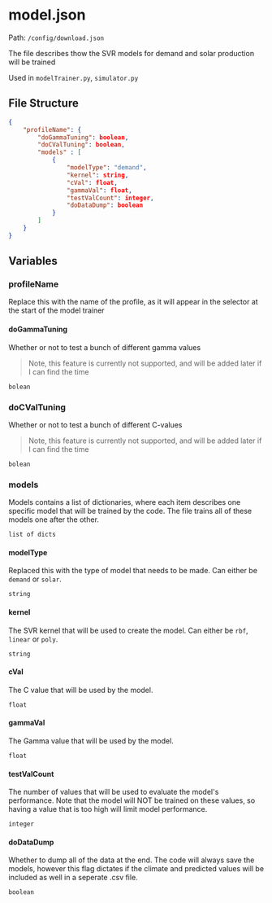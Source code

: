 # model.json
Path: `/config/download.json`

The file describes thow the SVR models for demand and solar production will be trained

Used in `modelTrainer.py`, `simulator.py`

## File Structure

```json
{
    "profileName": {
        "doGammaTuning": boolean,
        "doCValTuning": boolean,
        "models" : [
            {
                "modelType": "demand",
                "kernel": string,
                "cVal": float,
                "gammaVal": float,
                "testValCount": integer,
                "doDataDump": boolean
            }
        ]
    }
}
```

## Variables
### profileName
Replace this with the name of the profile, as it will appear in the selector at the start of the model trainer

#### doGammaTuning
Whether or not to test a bunch of different gamma values

> Note, this feature is currently not supported, and will be added later if I can find the time

`bolean`

### doCValTuning
Whether or not to test a bunch of different C-values

> Note, this feature is currently not supported, and will be added later if I can find the time

`bolean`

### models
Models contains a list of dictionaries, where each item describes one specific model that will be trained by the code. The file trains all of these models one after the other.

`list of dicts`

#### modelType
Replaced this with the type of model that needs to be made. Can either be `demand` or `solar`. 

`string`

#### kernel
The SVR kernel that will be used to create the model. Can either be `rbf`, `linear` or `poly`.

`string`

#### cVal
The C value that will be used by the model.

`float`

#### gammaVal
The Gamma value that will be used by the model.

`float`

#### testValCount
The number of values that will be used to evaluate the model's performance. Note that the model will NOT be trained on these values, so having a value that is too high will limit model performance.

`integer`

#### doDataDump
Whether to dump all of the data at the end. The code will always save the models, however this flag dictates if the climate and predicted values will be included as well in a seperate .csv file. 

`boolean`


